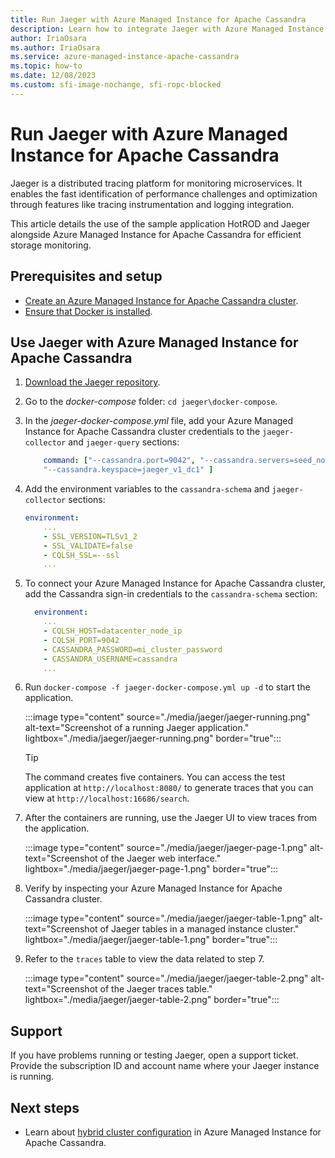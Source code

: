 ```yaml
---
title: Run Jaeger with Azure Managed Instance for Apache Cassandra
description: Learn how to integrate Jaeger with Azure Managed Instance for Apache Cassandra for efficient storage monitoring.
author: IriaOsara
ms.author: IriaOsara
ms.service: azure-managed-instance-apache-cassandra
ms.topic: how-to
ms.date: 12/08/2023
ms.custom: sfi-image-nochange, sfi-ropc-blocked
---
```


# Run Jaeger with Azure Managed Instance for Apache Cassandra

Jaeger is a distributed tracing platform for monitoring microservices. It enables the fast identification of performance challenges and optimization through features like tracing instrumentation and logging integration.

This article details the use of the sample application HotROD and Jaeger alongside Azure Managed Instance for Apache Cassandra for efficient storage monitoring.

## Prerequisites and setup

* [Create an Azure Managed Instance for Apache Cassandra cluster](create-cluster-cli.md).
* [Ensure that Docker is installed](https://www.docker.com/get-started/).

## Use Jaeger with Azure Managed Instance for Apache Cassandra

1. [Download the Jaeger repository](https://github.com/jaegertracing/jaeger.git).
1. Go to the *docker-compose* folder: `cd jaeger\docker-compose`.
1. In the *jaeger-docker-compose.yml* file, add your Azure Managed Instance for Apache Cassandra cluster credentials to the `jaeger-collector` and `jaeger-query` sections:

    ```yml
        command: ["--cassandra.port=9042", "--cassandra.servers=seed_nodes_mi_datacenters", "--cassandra.username=cassandra", "--cassandra.password=cassandra_mi_password","--cassandra.tls.skip-host-verify","--cassandra.tls.enabled", 
        "--cassandra.keyspace=jaeger_v1_dc1" ]
    ```

1. Add the environment variables to the `cassandra-schema` and `jaeger-collector` sections:

    ```yml
    environment: 
        ...
        - SSL_VERSION=TLSv1_2
        - SSL_VALIDATE=false
        - CQLSH_SSL=--ssl
        ...
    ```

1. To connect your Azure Managed Instance for Apache Cassandra cluster, add the Cassandra sign-in credentials to the `cassandra-schema` section:

    ```yml
      environment:
        ...
        - CQLSH_HOST=datacenter_node_ip
        - CQLSH_PORT=9042
        - CASSANDRA_PASSWORD=mi_cluster_password
        - CASSANDRA_USERNAME=cassandra
        ...
    ```

1. Run `docker-compose -f jaeger-docker-compose.yml up -d` to start the application.

    :::image type="content" source="./media/jaeger/jaeger-running.png" alt-text="Screenshot of a running Jaeger application." lightbox="./media/jaeger/jaeger-running.png" border="true":::

    > [!TIP]
    > The command creates five containers. You can access the test application at `http://localhost:8080/` to generate traces that you can view at `http://localhost:16686/search`.

1. After the containers are running, use the Jaeger UI to view traces from the application.

    :::image type="content" source="./media/jaeger/jaeger-page-1.png" alt-text="Screenshot of the Jaeger web interface." lightbox="./media/jaeger/jaeger-page-1.png" border="true":::

1. Verify by inspecting your Azure Managed Instance for Apache Cassandra cluster.

    :::image type="content" source="./media/jaeger/jaeger-table-1.png" alt-text="Screenshot of Jaeger tables in a managed instance cluster." lightbox="./media/jaeger/jaeger-table-1.png" border="true":::

1. Refer to the `traces` table to view the data related to step 7.

    :::image type="content" source="./media/jaeger/jaeger-table-2.png" alt-text="Screenshot of the Jaeger traces table." lightbox="./media/jaeger/jaeger-table-2.png" border="true":::

## Support

If you have problems running or testing Jaeger, open a support ticket. Provide the subscription ID and account name where your Jaeger instance is running.

## Next steps

* Learn about [hybrid cluster configuration](configure-hybrid-cluster.md) in Azure Managed Instance for Apache Cassandra.
